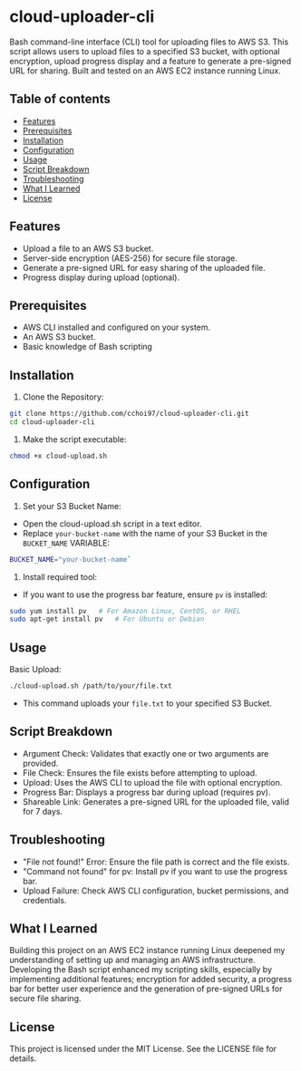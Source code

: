 # cloud-uploader-cli
Bash command-line interface (CLI) tool for uploading files to AWS S3. This script allows users to upload files to a specified S3 bucket, with optional encryption, upload progress display and a feature to generate a pre-signed URL for sharing. Built and tested on an AWS EC2 instance running Linux.

## Table of contents
* [Features](#features)
* [Prerequisites](#prerequisites)
* [Installation](#installation)
* [Configuration](#configuration)
* [Usage](#usage)
* [Script Breakdown](#script-breakdown)
* [Troubleshooting](#troubleshooting)
* [What I Learned](#what-i-learned)
* [License](#license)

## Features
* Upload a file to an AWS S3 bucket.
* Server-side encryption (AES-256) for secure file storage.
* Generate a pre-signed URL for easy sharing of the uploaded file.
* Progress display during upload (optional).

## Prerequisites
* AWS CLI installed and configured on your system.
* An AWS S3 bucket.
* Basic knowledge of Bash scripting

## Installation
1. Clone the Repository:
```bash
git clone https://github.com/cchoi97/cloud-uploader-cli.git
cd cloud-uploader-cli
```
1. Make the script executable:
```bash
chmod +x cloud-upload.sh
```

## Configuration
1. Set your S3 Bucket Name:
  * Open the cloud-upload.sh script in a text editor.
  * Replace `your-bucket-name` with the name of your S3 Bucket in the `BUCKET_NAME` VARIABLE:
  ```bash
  BUCKET_NAME="your-bucket-name`
  ```
1. Install required tool:
  * If you want to use the progress bar feature, ensure `pv` is installed:
  ```bash
  sudo yum install pv   # For Amazon Linux, CentOS, or RHEL
  sudo apt-get install pv   # For Ubuntu or Debian
  ```

## Usage
Basic Upload:
```bash
./cloud-upload.sh /path/to/your/file.txt
```
  * This command uploads your `file.txt` to your specified S3 Bucket.

## Script Breakdown
* Argument Check: Validates that exactly one or two arguments are provided.
* File Check: Ensures the file exists before attempting to upload.
* Upload: Uses the AWS CLI to upload the file with optional encryption.
* Progress Bar: Displays a progress bar during upload (requires pv).
* Shareable Link: Generates a pre-signed URL for the uploaded file, valid for 7 days.

## Troubleshooting
* "File not found!" Error: Ensure the file path is correct and the file exists.
* "Command not found" for pv: Install pv if you want to use the progress bar.
* Upload Failure: Check AWS CLI configuration, bucket permissions, and credentials.

## What I Learned
Building this project on an AWS EC2 instance running Linux deepened my understanding of setting up and managing an AWS infrastructure.
Developing the Bash script enhanced my scripting skills, especially by implementing additional features; encryption for added security, a progress bar for better user experience and the generation of pre-signed URLs for secure file sharing.

## License
This project is licensed under the MIT License. See the LICENSE file for details.
